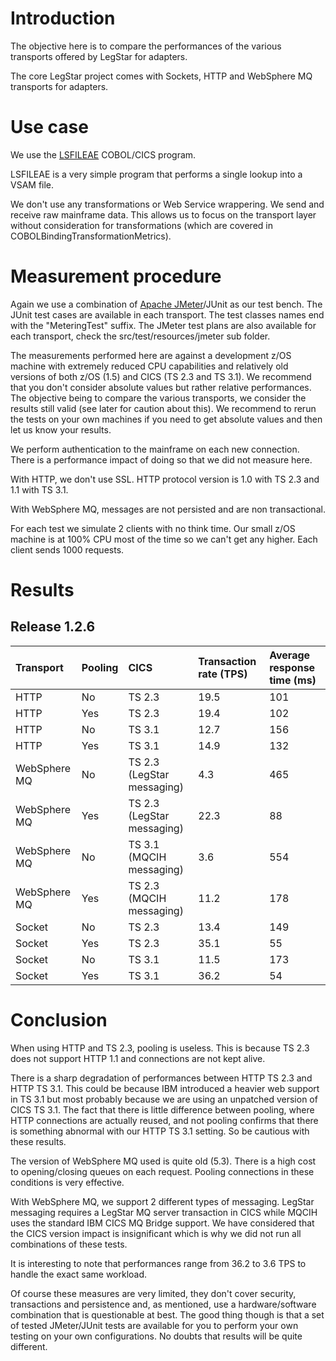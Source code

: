 # Introduction #

The objective here is to compare the performances of the various transports offered by LegStar for adapters.

The core LegStar project comes with Sockets, HTTP and WebSphere MQ transports for adapters.

# Use case #

We use the [LSFILEAE](http://code.google.com/p/legstar/source/browse/trunk/legstar-schemagen/src/test/cobol/LSFILEAE) COBOL/CICS program.

LSFILEAE is a very simple program that performs a single lookup into a VSAM file.

We don't use any transformations or Web Service wrappering. We send and receive raw mainframe data. This allows us to focus on the transport layer without consideration for transformations (which are covered in COBOLBindingTransformationMetrics).

# Measurement procedure #

Again we use a combination of [Apache JMeter](http://jakarta.apache.org/jmeter/)/JUnit as our test bench. The JUnit test cases are available in each transport. The test classes names end with the "MeteringTest" suffix. The JMeter test plans are also available for each transport, check the src/test/resources/jmeter sub folder.

The measurements performed here are against a development z/OS machine with extremely reduced CPU capabilities and relatively old versions of both z/OS (1.5) and CICS (TS 2.3 and TS 3.1). We recommend that you don't consider absolute values but rather relative performances. The objective being to compare the various transports, we consider the results still valid (see later for caution about this). We recommend to rerun the tests on your own machines if you need to get absolute values and then let us know your results.

We perform authentication to the mainframe on each new connection. There is a performance impact of doing so that we did not measure here.

With HTTP, we don't use SSL. HTTP protocol version is 1.0 with TS 2.3 and 1.1 with TS 3.1.

With WebSphere MQ, messages are not persisted and are non transactional.

For each test we simulate 2 clients with no think time. Our small z/OS machine is at 100% CPU most of the time so we can't get any higher. Each client sends 1000 requests.

# Results #

## Release 1.2.6 ##

| **Transport** | **Pooling** |**CICS** | **Transaction rate (TPS)** | **Average response time (ms)** |
|:--------------|:------------|:--------|:---------------------------|:-------------------------------|
| HTTP	         | No          |TS 2.3   | 19.5                       | 101                            |
| HTTP	         | Yes         |TS 2.3   | 19.4                       | 102                            |
| HTTP	         | No          |TS 3.1   | 12.7                       | 156                            |
| HTTP	         | Yes         |TS 3.1   | 14.9                       | 132                            |
| WebSphere MQ	 | No          |TS 2.3 (LegStar messaging)   | 4.3                        | 465                            |
| WebSphere MQ	 | Yes         |TS 2.3 (LegStar messaging)   | 22.3                       | 88                             |
| WebSphere MQ	 | No          |TS 3.1 (MQCIH messaging)   | 3.6                        | 554                            |
| WebSphere MQ	 | Yes         |TS 2.3 (MQCIH messaging)   | 11.2                       | 178                            |
| Socket	       | No          |TS 2.3   | 13.4                       | 149                            |
| Socket	       | Yes         |TS 2.3   | 35.1                       | 55                             |
| Socket	       | No          |TS 3.1   | 11.5                       | 173                            |
| Socket	       | Yes         |TS 3.1   | 36.2                       | 54                             |

# Conclusion #

When using HTTP and TS 2.3, pooling is useless. This is because TS 2.3 does not support HTTP 1.1 and connections are not kept alive.

There is a sharp degradation of performances between HTTP TS 2.3 and HTTP TS 3.1. This could be because IBM introduced a heavier web support in TS 3.1 but most probably because we are using an unpatched version of CICS TS 3.1. The fact that there is little difference between pooling, where HTTP connections are actually reused, and not pooling confirms that there is something abnormal with our HTTP TS 3.1 setting. So be cautious with these results.

The version of WebSphere MQ used is quite old (5.3). There is a high cost to opening/closing queues on each request. Pooling connections in these conditions is very effective.

With WebSphere MQ, we support 2 different types of messaging. LegStar messaging requires a LegStar MQ server transaction in CICS while MQCIH uses the standard IBM CICS MQ Bridge support. We have considered that the CICS version impact is insignificant which is why we did not run all combinations of these tests.

It is interesting to note that performances range from 36.2 to 3.6 TPS to handle the exact same workload.

Of course these measures are very limited, they don't cover security, transactions and persistence and, as mentioned, use a hardware/software combination that is questionable at best. The good thing though is that a set of tested JMeter/JUnit tests are available for you to perform your own testing on your own configurations. No doubts that results will be quite different.
